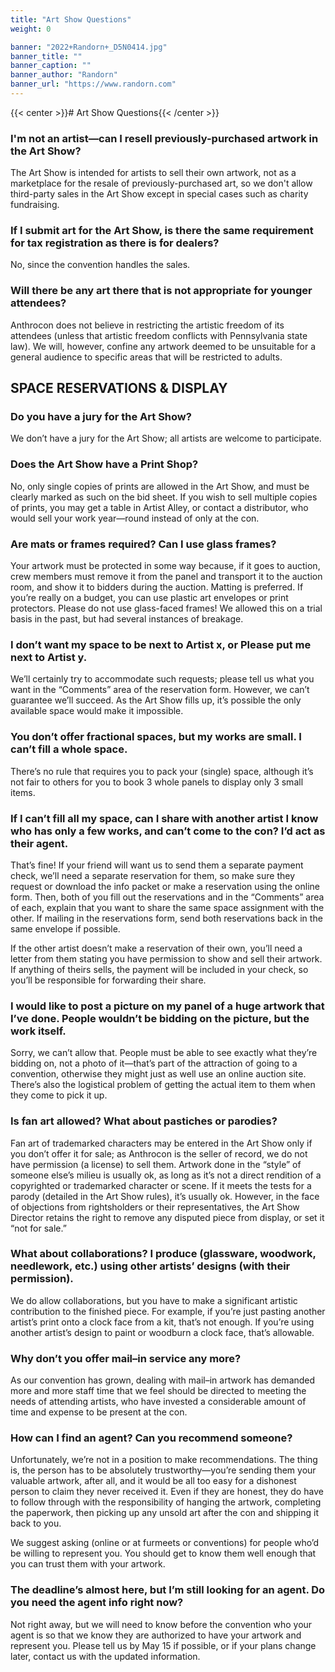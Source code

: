 ```yaml
---
title: "Art Show Questions"
weight: 0

banner: "2022+Randorn+_D5N0414.jpg"
banner_title: ""
banner_caption: ""
banner_author: "Randorn"
banner_url: "https://www.randorn.com"
---
```


{{< center >}}# Art Show Questions{{< /center >}}

### I'm not an artist—can I resell previously-purchased artwork in the Art Show?

The Art Show is intended for artists to sell their own artwork, not as a marketplace for the resale of previously-purchased art, so we don't allow third-party sales in the Art Show except in special cases such as charity fundraising.

### If I submit art for the Art Show, is there the same requirement for tax registration as there is for dealers?

No, since the convention handles the sales.

### Will there be any art there that is not appropriate for younger attendees?

Anthrocon does not believe in restricting the artistic freedom of its attendees (unless that artistic freedom conflicts with Pennsylvania state law). We will, however, confine any artwork deemed to be unsuitable for a general audience to specific areas that will be restricted to adults.

## SPACE RESERVATIONS & DISPLAY

### Do you have a jury for the Art Show?

We don’t have a jury for the Art Show; all artists are welcome to participate.

### Does the Art Show have a Print Shop?

No, only single copies of prints are allowed in the Art Show, and must be clearly marked as such on the bid sheet. If you wish to sell multiple copies of prints, you may get a table in Artist Alley, or contact a distributor, who would sell your work year—round instead of only at the con.

### Are mats or frames required? Can I use glass frames?

Your artwork must be protected in some way because, if it goes to auction, crew members must remove it from the panel and transport it to the auction room, and show it to bidders during the auction. Matting is preferred. If you’re really on a budget, you can use plastic art envelopes or print protectors. Please do not use glass-faced frames! We allowed this on a trial basis in the past, but had several instances of breakage.

### I don’t want my space to be next to Artist x, or Please put me next to Artist y.

We’ll certainly try to accommodate such requests; please tell us what you want in the “Comments” area of the reservation form. However, we can’t guarantee we’ll succeed. As the Art Show fills up, it’s possible the only available space would make it impossible.

### You don’t offer fractional spaces, but my works are small. I can’t fill a whole space.

There’s no rule that requires you to pack your (single) space, although it’s not fair to others for you to book 3 whole panels to display only 3 small items.

### If I can’t fill all my space, can I share with another artist I know who has only a few works, and can’t come to the con? I’d act as their agent.

That’s fine! If your friend will want us to send them a separate payment check, we’ll need a separate reservation for them, so make sure they request or download the info packet or make a reservation using the online form. Then, both of you fill out the reservations and in the “Comments” area of each, explain that you want to share the same space assignment with the other. If mailing in the reservations form, send both reservations back in the same envelope if possible.

If the other artist doesn’t make a reservation of their own, you’ll need a letter from them stating you have permission to show and sell their artwork. If anything of theirs sells, the payment will be included in your check, so you’ll be responsible for forwarding their share.

### I would like to post a picture on my panel of a huge artwork that I’ve done. People wouldn’t be bidding on the picture, but the work itself.

Sorry, we can’t allow that. People must be able to see exactly what they’re bidding on, not a photo of it—that’s part of the attraction of going to a convention, otherwise they might just as well use an online auction site. There’s also the logistical problem of getting the actual item to them when they come to pick it up.

### Is fan art allowed? What about pastiches or parodies?

Fan art of trademarked characters may be entered in the Art Show only if you don’t offer it for sale; as Anthrocon is the seller of record, we do not have permission (a license) to sell them. Artwork done in the “style” of someone else’s milieu is usually ok, as long as it’s not a direct rendition of a copyrighted or trademarked character or scene. If it meets the tests for a parody (detailed in the Art Show rules), it’s usually ok. However, in the face of objections from rightsholders or their representatives, the Art Show Director retains the right to remove any disputed piece from display, or set it “not for sale.”

### What about collaborations? I produce (glassware, woodwork, needlework, etc.) using other artists’ designs (with their permission).

We do allow collaborations, but you have to make a significant artistic contribution to the finished piece. For example, if you’re just pasting another artist’s print onto a clock face from a kit, that’s not enough. If you’re using another artist’s design to paint or woodburn a clock face, that’s allowable.

### Why don’t you offer mail–in service any more?

As our convention has grown, dealing with mail–in artwork has demanded more and more staff time that we feel should be directed to meeting the needs of attending artists, who have invested a considerable amount of time and expense to be present at the con.

### How can I find an agent? Can you recommend someone?

Unfortunately, we’re not in a position to make recommendations. The thing is, the person has to be absolutely trustworthy—you’re sending them your valuable artwork, after all, and it would be all too easy for a dishonest person to claim they never received it. Even if they are honest, they do have to follow through with the responsibility of hanging the artwork, completing the paperwork, then picking up any unsold art after the con and shipping it back to you.

We suggest asking (online or at furmeets or conventions) for people who’d be willing to represent you. You should get to know them well enough that you can trust them with your artwork.

### The deadline’s almost here, but I’m still looking for an agent. Do you need the agent info right now?

Not right away, but we will need to know before the convention who your agent is so that we know they are authorized to have your artwork and represent you. Please tell us by May 15 if possible, or if your plans change later, contact us with the updated information.
